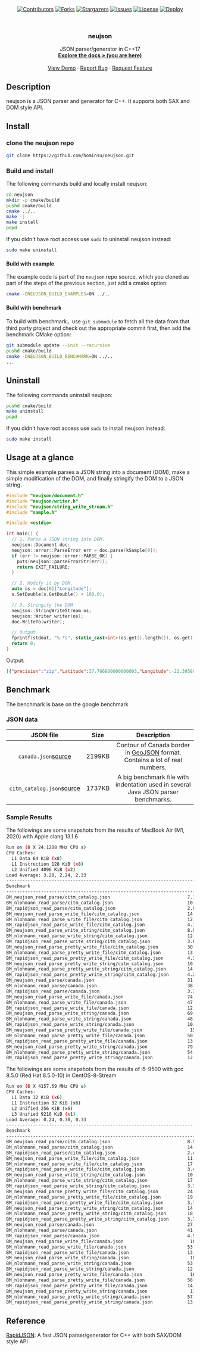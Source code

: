 <div id="top"></div>

<!-- PROJECT SHIELDS -->
<p align="center">
<a href="https://github.com/hominsu/neujson/graphs/contributors"><img src="https://img.shields.io/github/contributors/hominsu/neujson.svg?style=for-the-badge" alt="Contributors"></a>
<a href="https://github.com/hominsu/neujson/network/members"><img src="https://img.shields.io/github/forks/hominsu/neujson.svg?style=for-the-badge" alt="Forks"></a>
<a href="https://github.com/hominsu/neujson/stargazers"><img src="https://img.shields.io/github/stars/hominsu/neujson.svg?style=for-the-badge" alt="Stargazers"></a>
<a href="https://github.com/hominsu/neujson/issues"><img src="https://img.shields.io/github/issues/hominsu/neujson.svg?style=for-the-badge" alt="Issues"></a>
<a href="https://github.com/hominsu/neujson/blob/master/LICENSE"><img src="https://img.shields.io/github/license/hominsu/neujson.svg?style=for-the-badge" alt="License"></a>
<a href="https://github.com/hominsu/neujson/actions/workflows/docker-publish.yml"><img src="https://img.shields.io/github/workflow/status/hominsu/neujson/Docker%20Deploy?style=for-the-badge" alt="Deploy"></a>
</p>


<!-- PROJECT LOGO -->
<br/>
<div align="center">
<!--   <a href="https://github.com/hominsu/neujson">
    <img src="images/logo.png" alt="Logo" width="80" height="80">
  </a> -->

<h3 align="center">neujson</h3>

  <p align="center">
    JSON parser/generator in C++17
    <br/>
    <a href="https://hominsu.github.io/neujson/"><strong>Explore the docs » (you are here)</strong></a>
    <br/>
    <br/>
    <a href="https://github.com/hominsu/neujson">View Demo</a>
    ·
    <a href="https://github.com/hominsu/neujson/issues">Report Bug</a>
    ·
    <a href="https://github.com/hominsu/neujson/issues">Request Feature</a>
  </p>
</div>

## Description

neujson is a JSON parser and generator for C++. It supports both SAX and DOM style API.

## Install

### clone the neujson repo

```bash
git clone https://github.com/hominsu/neujson.git
```

### Build and install

The following commands build and locally install neujson:

```bash
cd neujson
mkdir -p cmake/build
pushd cmake/build
cmake ../..
make -j
make install
popd
```

If you didn't have root access use `sudo` to uninstall neujson instead:

```bash
sudo make uninstall
```

#### Build with example

The example code is part of the `neujson` repo source, which you cloned as part of the steps of the previous section, just add a cmake option:

```bash
cmake -DNEUJSON_BUILD_EXAMPLES=ON ../..
```

#### Build with benchmark

To build with benchmark，use `git submodule` to fetch all the data from that third party project and check out the appropriate commit first, then add the benchmark CMake option:

```bash
git submodule update --init --recursive
pushd cmake/build
cmake -DNEUJSON_BUILD_BENCHMARK=ON ../..
...
```

## Uninstall

The following commands uninstall neujson:

```bash
pushd cmake/build
make uninstall
popd
```

If you didn't have root access use `sudo` to install neujson instead:

```bash
sudo make install
```

## Usage at a glance

This simple example parses a JSON string into a document (DOM), make a simple modification of the DOM, and finally stringify the DOM to a JSON string.

```cpp
#include "neujson/document.h"
#include "neujson/writer.h"
#include "neujson/string_write_stream.h"
#include "sample.h"

#include <cstdio>

int main() {
  // 1. Parse a JSON string into DOM.
  neujson::Document doc;
  neujson::error::ParseError err = doc.parse(kSample[0]);
  if (err != neujson::error::PARSE_OK) {
    puts(neujson::parseErrorStr(err));
    return EXIT_FAILURE;
  }

  // 2. Modify it by DOM.
  auto &s = doc[0]["Longitude"];
  s.SetDouble(s.GetDouble() + 100.0);

  // 3. Stringify the DOM
  neujson::StringWriteStream os;
  neujson::Writer writer(os);
  doc.WriteTo(writer);

  // Output
  fprintf(stdout, "%.*s", static_cast<int>(os.get().length()), os.get().data());
  return 0;
}
```

Output:

```json
[{"precision":"zip","Latitude":37.766800000000003,"Longitude":-22.395899999999997,"Address":"","City":"SAN FRANCISCO","State":"CA","Zip":"94107","Country":"US"},{"precision":"zip","Latitude":37.371991000000001,"Longitude":-122.02602,"Address":"","City":"SUNNYVALE","State":"CA","Zip":"94085","Country":"US"}]
```

## Benchmark

The benchmark is base on the google benchmark

### JSON data

|                          JSON file                           |  Size  |                         Description                          |
| :----------------------------------------------------------: | :----: | :----------------------------------------------------------: |
| `canada.json`[source](https://github.com/mloskot/json_benchmark/blob/master/data/canada.json) | 2199KB | Contour of Canada border in [GeoJSON](http://geojson.org/) format. Contains a lot of real numbers. |
| `citm_catalog.json`[source](https://github.com/RichardHightower/json-parsers-benchmark/blob/master/data/citm_catalog.json) | 1737KB | A big benchmark file with indentation used in several Java JSON parser benchmarks. |

### Sample Results

The followings are some snapshots from the results of MacBook Air (M1, 2020) with Apple clang 13.1.6

```bash
Run on (8 X 24.1208 MHz CPU s)
CPU Caches:
  L1 Data 64 KiB (x8)
  L1 Instruction 128 KiB (x8)
  L2 Unified 4096 KiB (x2)
Load Average: 3.28, 2.24, 2.33
--------------------------------------------------------------------------------------------------------
Benchmark                                                              Time             CPU   Iterations
--------------------------------------------------------------------------------------------------------
BM_neujson_read_parse/citm_catalog.json                             7.10 ms         7.10 ms           74
BM_nlohmann_read_parse/citm_catalog.json                            10.6 ms         10.6 ms           66
BM_rapidjson_read_parse/citm_catalog.json                           2.96 ms         2.96 ms          238
BM_neujson_read_parse_write_file/citm_catalog.json                  14.8 ms         14.8 ms           47
BM_nlohmann_read_parse_write_file/citm_catalog.json                 12.6 ms         12.6 ms           55
BM_rapidjson_read_parse_write_file/citm_catalog.json                4.13 ms         4.13 ms          171
BM_neujson_read_parse_write_string/citm_catalog.json                8.09 ms         8.08 ms           85
BM_nlohmann_read_parse_write_string/citm_catalog.json               12.8 ms         12.8 ms           55
BM_rapidjson_read_parse_write_string/citm_catalog.json              3.85 ms         3.85 ms          180
BM_neujson_read_parse_pretty_write_file/citm_catalog.json           30.6 ms         30.6 ms           23
BM_nlohmann_read_parse_pretty_write_file/citm_catalog.json          13.3 ms         13.3 ms           53
BM_rapidjson_read_parse_pretty_write_file/citm_catalog.json         4.38 ms         4.38 ms          161
BM_neujson_read_parse_pretty_write_string/citm_catalog.json         10.2 ms         10.2 ms           68
BM_nlohmann_read_parse_pretty_write_string/citm_catalog.json        14.2 ms         14.2 ms           50
BM_rapidjson_read_parse_pretty_write_string/citm_catalog.json       4.21 ms         4.21 ms          166
BM_neujson_read_parse/canada.json                                   31.8 ms         31.8 ms           22
BM_nlohmann_read_parse/canada.json                                  38.6 ms         38.6 ms           18
BM_rapidjson_read_parse/canada.json                                 3.33 ms         3.33 ms          209
BM_neujson_read_parse_write_file/canada.json                        74.2 ms         74.2 ms            9
BM_nlohmann_read_parse_write_file/canada.json                       47.6 ms         47.6 ms           15
BM_rapidjson_read_parse_write_file/canada.json                      12.4 ms         12.4 ms           55
BM_neujson_read_parse_write_string/canada.json                      69.5 ms         69.5 ms           10
BM_nlohmann_read_parse_write_string/canada.json                     48.6 ms         48.6 ms           14
BM_rapidjson_read_parse_write_string/canada.json                    10.7 ms         10.7 ms           64
BM_neujson_read_parse_pretty_write_file/canada.json                  151 ms          151 ms            5
BM_nlohmann_read_parse_pretty_write_file/canada.json                50.8 ms         50.8 ms           14
BM_rapidjson_read_parse_pretty_write_file/canada.json               13.7 ms         13.7 ms           51
BM_neujson_read_parse_pretty_write_string/canada.json               79.1 ms         79.1 ms            9
BM_nlohmann_read_parse_pretty_write_string/canada.json              54.9 ms         54.9 ms           13
BM_rapidjson_read_parse_pretty_write_string/canada.json             12.4 ms         12.4 ms           55
```

The followings are some snapshots from the results of i5-9500 with gcc 8.5.0 (Red Hat 8.5.0-10) in CentOS-8-Stream

```bash
Run on (6 X 4157.69 MHz CPU s)
CPU Caches:
  L1 Data 32 KiB (x6)
  L1 Instruction 32 KiB (x6)
  L2 Unified 256 KiB (x6)
  L3 Unified 9216 KiB (x1)
Load Average: 0.24, 0.30, 0.33
--------------------------------------------------------------------------------------------------------
Benchmark                                                              Time             CPU   Iterations
--------------------------------------------------------------------------------------------------------
BM_neujson_read_parse/citm_catalog.json                             8.50 ms         8.48 ms           75
BM_nlohmann_read_parse/citm_catalog.json                            14.5 ms         14.5 ms           48
BM_rapidjson_read_parse/citm_catalog.json                           2.40 ms         2.40 ms          290
BM_neujson_read_parse_write_file/citm_catalog.json                  11.3 ms         11.3 ms           62
BM_nlohmann_read_parse_write_file/citm_catalog.json                 17.4 ms         17.4 ms           40
BM_rapidjson_read_parse_write_file/citm_catalog.json                3.42 ms         3.41 ms          205
BM_neujson_read_parse_write_string/citm_catalog.json                10.4 ms         10.4 ms           67
BM_nlohmann_read_parse_write_string/citm_catalog.json               17.4 ms         17.4 ms           41
BM_rapidjson_read_parse_write_string/citm_catalog.json              3.38 ms         3.38 ms          208
BM_neujson_read_parse_pretty_write_file/citm_catalog.json           24.5 ms         24.5 ms           29
BM_nlohmann_read_parse_pretty_write_file/citm_catalog.json          19.0 ms         18.9 ms           37
BM_rapidjson_read_parse_pretty_write_file/citm_catalog.json         3.79 ms         3.78 ms          186
BM_neujson_read_parse_pretty_write_string/citm_catalog.json         14.7 ms         14.6 ms           48
BM_nlohmann_read_parse_pretty_write_string/citm_catalog.json        18.4 ms         18.4 ms           39
BM_rapidjson_read_parse_pretty_write_string/citm_catalog.json       3.72 ms         3.71 ms          191
BM_neujson_read_parse/canada.json                                   27.4 ms         27.4 ms           26
BM_nlohmann_read_parse/canada.json                                  41.6 ms         41.6 ms           17
BM_rapidjson_read_parse/canada.json                                 4.58 ms         4.57 ms          153
BM_neujson_read_parse_write_file/canada.json                         101 ms          101 ms            7
BM_nlohmann_read_parse_write_file/canada.json                       53.5 ms         53.4 ms           13
BM_rapidjson_read_parse_write_file/canada.json                      13.6 ms         13.6 ms           52
BM_neujson_read_parse_write_string/canada.json                       102 ms          102 ms            7
BM_nlohmann_read_parse_write_string/canada.json                     53.1 ms         53.1 ms           13
BM_rapidjson_read_parse_write_string/canada.json                    12.3 ms         12.2 ms           57
BM_neujson_read_parse_pretty_write_file/canada.json                  167 ms          167 ms            4
BM_nlohmann_read_parse_pretty_write_file/canada.json                58.7 ms         58.6 ms           12
BM_rapidjson_read_parse_pretty_write_file/canada.json               14.4 ms         14.4 ms           49
BM_neujson_read_parse_pretty_write_string/canada.json                117 ms          117 ms            6
BM_nlohmann_read_parse_pretty_write_string/canada.json              57.4 ms         57.4 ms           11
BM_rapidjson_read_parse_pretty_write_string/canada.json             13.1 ms         13.1 ms           54
```

## Reference

[RapidJSON](https://github.com/Tencent/rapidjson): A fast JSON parser/generator for C++ with both SAX/DOM style API
